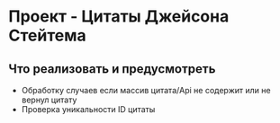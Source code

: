 # Проект - Цитаты Джейсона Стейтема

## Что реализовать и предусмотреть
- Обработку случаев если массив цитата/Api не содержит или не вернул цитату
- Проверка уникальности ID цитаты